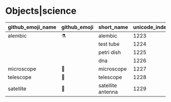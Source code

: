 # Objects|science

|github_emoji_name|github_emoji|short_name|unicode_index|
|---|---|---|---|
|alembic|:alembic:|alembic|1223|
|||test tube|1224|
|||petri dish|1225|
|||dna|1226|
|microscope|:microscope:|microscope|1227|
|telescope|:telescope:|telescope|1228|
|satellite|:satellite:|satellite antenna|1229|
